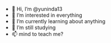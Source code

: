- 👋 Hi, I’m @yuninda13
- 👀 I’m interested in everything
- 🌱 I’m currently learning about anything
- 💞️ I’m still studying
- 📫 mind to teach me?

<!---
yuninda13/yuninda13 is a ✨ special ✨ repository because its `README.md` (this file) appears on your GitHub profile.
You can click the Preview link to take a look at your changes.
--->
